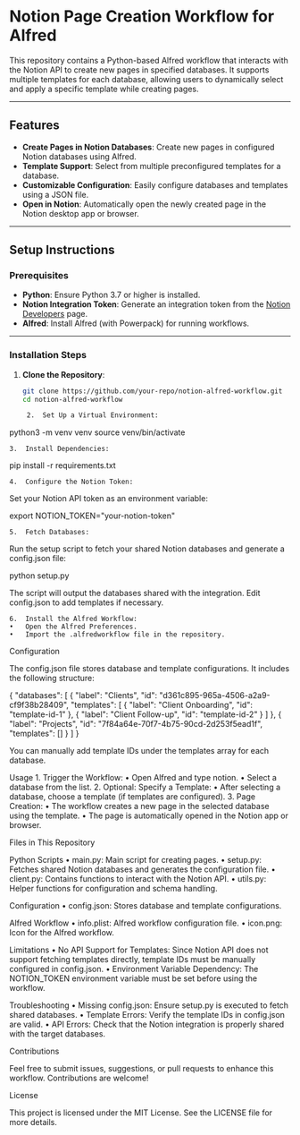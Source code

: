 # Notion Page Creation Workflow for Alfred

This repository contains a Python-based Alfred workflow that interacts with the Notion API to create new pages in specified databases. It supports multiple templates for each database, allowing users to dynamically select and apply a specific template while creating pages.

---

## Features

- **Create Pages in Notion Databases**: Create new pages in configured Notion databases using Alfred.
- **Template Support**: Select from multiple preconfigured templates for a database.
- **Customizable Configuration**: Easily configure databases and templates using a JSON file.
- **Open in Notion**: Automatically open the newly created page in the Notion desktop app or browser.

---

## Setup Instructions

### Prerequisites

- **Python**: Ensure Python 3.7 or higher is installed.
- **Notion Integration Token**: Generate an integration token from the [Notion Developers](https://www.notion.so/my-integrations) page.
- **Alfred**: Install Alfred (with Powerpack) for running workflows.

---

### Installation Steps

1. **Clone the Repository**:
   ```bash
   git clone https://github.com/your-repo/notion-alfred-workflow.git
   cd notion-alfred-workflow

	2.	Set Up a Virtual Environment:

python3 -m venv venv
source venv/bin/activate


	3.	Install Dependencies:

pip install -r requirements.txt


	4.	Configure the Notion Token:
Set your Notion API token as an environment variable:

export NOTION_TOKEN="your-notion-token"


	5.	Fetch Databases:
Run the setup script to fetch your shared Notion databases and generate a config.json file:

python setup.py

The script will output the databases shared with the integration. Edit config.json to add templates if necessary.

	6.	Install the Alfred Workflow:
	•	Open the Alfred Preferences.
	•	Import the .alfredworkflow file in the repository.

Configuration

The config.json file stores database and template configurations. It includes the following structure:

{
    "databases": [
        {
            "label": "Clients",
            "id": "d361c895-965a-4506-a2a9-cf9f38b28409",
            "templates": [
                {
                    "label": "Client Onboarding",
                    "id": "template-id-1"
                },
                {
                    "label": "Client Follow-up",
                    "id": "template-id-2"
                }
            ]
        },
        {
            "label": "Projects",
            "id": "7f84a64e-70f7-4b75-90cd-2d253f5ead1f",
            "templates": []
        }
    ]
}

You can manually add template IDs under the templates array for each database.

Usage
	1.	Trigger the Workflow:
	•	Open Alfred and type notion.
	•	Select a database from the list.
	2.	Optional: Specify a Template:
	•	After selecting a database, choose a template (if templates are configured).
	3.	Page Creation:
	•	The workflow creates a new page in the selected database using the template.
	•	The page is automatically opened in the Notion app or browser.

Files in This Repository

Python Scripts
	•	main.py: Main script for creating pages.
	•	setup.py: Fetches shared Notion databases and generates the configuration file.
	•	client.py: Contains functions to interact with the Notion API.
	•	utils.py: Helper functions for configuration and schema handling.

Configuration
	•	config.json: Stores database and template configurations.

Alfred Workflow
	•	info.plist: Alfred workflow configuration file.
	•	icon.png: Icon for the Alfred workflow.

Limitations
	•	No API Support for Templates: Since Notion API does not support fetching templates directly, template IDs must be manually configured in config.json.
	•	Environment Variable Dependency: The NOTION_TOKEN environment variable must be set before using the workflow.

Troubleshooting
	•	Missing config.json: Ensure setup.py is executed to fetch shared databases.
	•	Template Errors: Verify the template IDs in config.json are valid.
	•	API Errors: Check that the Notion integration is properly shared with the target databases.

Contributions

Feel free to submit issues, suggestions, or pull requests to enhance this workflow. Contributions are welcome!

License

This project is licensed under the MIT License. See the LICENSE file for more details.